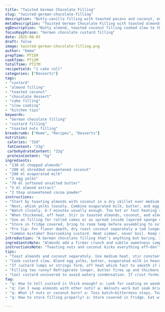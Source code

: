 ```yaml
---
title: "Twisted German Chocolate Filling"
slug: "twisted-german-chocolate-filling"
description: "Nutty-vanilla filling with toasted pecans and coconut, enriched by a slowed thickened egg-butter blend. Substitutes almonds for pecans. Uses evaporated milk instead of condensed, lighter but still creamy. Vanilla swapped with almond extract for unexpected warmth. Cooks just shy of curdling, watching texture and aroma, then folds in toasted nuts and coconut. Rolled into cakes or logs, cocoa dusted or layered with white chocolate glaze or berry jam. Layers of texture and mellow caramel sweetness balance the nutty crunch. A familiar base bumped with personal twists and tips for handling custard staging, nut toasting cautions, and decorating flourishes."
metaDescription: "Twisted German Chocolate Filling with toasted almonds, coconut, and slow-cooked custard thickened gently with butter and egg yolks, finished with cocoa dust or white chocolate glaze."
ogDescription: "Nutty almond, toasted coconut filling cooked slow to thick custard. Rolled cakes or logs dusted cocoa or white chocolate drizzle. Custard watch, texture key."
focusKeyphrase: "German chocolate custard filling"
date: 2025-08-03
draft: false
image: twisted-german-chocolate-filling.png
author: "Emma"
prepTime: PT15M
cookTime: PT12M
totalTime: PT27M
recipeYield: "1 cake roll"
categories: ["Desserts"]
tags:
- "custard"
- "almond filling"
- "toasted coconut"
- "chocolate dessert"
- "cake filling"
- "slow cooking"
- "kitchen tips"
keywords:
- "German chocolate filling"
- "custard filling"
- "toasted nuts filling"
breadcrumb: ["Home", "Recipes", "Desserts"]
nutrition: 
 calories: "310"
 fatContent: "23g"
 carbohydrateContent: "22g"
 proteinContent: "5g"
ingredients:
- "130 ml chopped almonds"
- "200 ml shredded unsweetened coconut"
- "200 ml evaporated milk"
- "3 egg yolks"
- "70 ml softened unsalted butter"
- "5 ml almond extract"
- "2 tbsp unsweetened cocoa powder"
instructions:
- "Start by toasting almonds with coconut in a dry skillet over medium heat. Listen for the first pop, smell nutty sweetness rising. Stir constantly to avoid dark spots. Should take about 4-5 minutes until gold-brown edges appear. Cool on a plate immediately or coconut will steam and clump."
- "Next, whisk yolks loosely. Combine evaporated milk, butter, and egg yolks in a heavy-bottomed pot. Cook over low heat, stirring constantly. Key is gentle heat — no rushing. Custard thickens when it coats the back of a wooden spoon and leaves a line after a finger swipe."
- "Watch closely, 6-7 minutes usually enough. Too hot or fast heating scrambles the eggs — signs are lumps or stringy texture. If that happens, remove from heat immediately, whisk vigorously to recover if slight, otherwise start over. No tall orders if you’re patient and attentive."
- "When thickened, off heat. Stir in toasted almonds, coconut, and almond extract. Mix until combined. Let cool to room temperature uncovered. A crust can form — stir gently to reincorporate before using."
- "Use as filling for rolled cakes or as spread inside layered sponge cake. For finishing, dust with cocoa. Alternative: a layer of raspberry jam beneath filling for tart contrast, then drizzle with melted white chocolate instead of plain cocoa."
- "Store in fridge covered, bring to room temp before assembling to soften butter and blend flavors."
- "Pro tip: For flavor depth, dry roast coconut separately a tad longer, near toasted brown but not burnt; adds smoky note. To save time, use pre-toasted almonds but not coconut — home toasting is crucial for balance."
- "Common mistake? Overcooking custard. Heat simmer, never boil. Keep stirring. Use heavy saucepan to distribute heat evenly and prevent hotspots."
introduction: "A German chocolate filling that’s anything but boring. I swapped pecans for almonds for firmer bite and a sweeter undertone. Coconut still the star, toasted just right so you get crunch but none of that dry powdery feel. Instead of thick canned milk, I went for evaporated milk — cuts some sugar, keeps silky. Egg yolks cook slowly with softened butter in a pot; no shortcuts or rushing. This custard is about patience, watch the texture change, use your finger swipe test. Add almond extract in place of vanilla for an unexpected flare, think marzipan whispering beneath. Forget overcooking or scrambling eggs — I’ve been burned. This is a tactile, aromatic dance at the stove with nutty scents rising and creamy thickening. I love rolling it into chocolate sponge or even a dense pound cake. Dust with cocoa for rustic finish or drizzle melted white chocolate and layer tart berry jam—a bold companion to the mellow custard. It’s kitchen science and flavor boldness in one."
ingredientsNote: "Almonds add a firmer crunch and subtle sweetness compared to pecans’ buttery softness. You can use walnuts but soak them briefly if bitter. Unsweetened shredded coconut is mandatory; sweetened will throw off sugar balance and moisture. Replace evaporated milk with regular milk plus a dollop of cream for richness, but custard will be thinner. Butter must be softened, not melted; helps smooth blending and prevents curdling when heating eggs. Almond extract is a twist, offers nutty aroma, but you can replace it with vanilla or even rum extract for boozy depth. Cocoa powder is for dusting or mixing into the garnish, not the filling itself — keeps filling smoother. Toast nuts and coconut separately if you want distinct crunches, but mixing in one pan saves time. Watch closely during toasting; burnt nuts taste acrid and ruin the delicate custard balance."
instructionsNote: "Toasting nuts and coconut kicks everything off—don’t walk away. Constant stirring and close eye essential to avoid bitter char. When roasting slows or nuts start popping slightly, aroma will change; that moment is your signal. For custard, hold heat low and steady. Egg yolks plus butter plus evaporated milk is a delicate mix; too hot and you get scrambled strings, too cool and it won’t thicken. Use wooden spoon, scrape the sides and bottom often or risk thin spots burning. The custard thickens when it coats the spoon back like a veil. The ‘finger swipe’ test is foolproof—run finger through the custard on the spoon; if it leaves a clear line, thick enough. Add nuts, coconut, and almond extract off heat, folding gently to keep texture intact. Cooling without covering prevents condensation from making the mixture watery. Before using, stir gently to reincorporate any skin or crust. Assemble while fillings are soft but not runny. For decorating, cocoa dusting gives a rustic finish but for more elegance, warm some white chocolate and drizzle on top. Add a smear of tart jam under filling for contrast—a trick I found amps the whole experience."
tips:
- "Toast almonds and coconut separately. Use medium heat, stir constantly to prevent bitter spots. Listen for first pops, smell nutty aroma—signals near done. Cool nuts right away to stop cooking steam. Don’t rush. Dry coconut longer for smoky touch but watch closely, burns quick."
- "Cook custard slow. Blend egg yolks, butter, evaporated milk in heavy pan. Heat low, stir all time. Heat gently then you see custard coat wooden spoon like a veil. Finger swipe test key—line clear means thick enough. Stop heat immediately before curdling. Patience needed here, can save batch."
- "If custard lumps or strings form, off heat whisk fast to smooth if early stage. Sometimes must restart to avoid scrambled eggs flavor. Butter must be softened not melted. Melted butter risks curdle. Add almond extract off heat for aroma without cook-off. Vanilla or rum extracts swap but flavor shifts."
- "Filling too runny? Refrigerate longer, butter firms up and thickens. Too thick? Warm gently, fold small milk splash. Toast nuts quicker? Oven 350°F five min, watch. Don’t mix nuts and coconut if want distinct crunch. Coconut burns faster, remove once lightly golden. Clumping means moisture—keep dry always."
- "Cool custard uncovered to avoid watery condensation. If crust forms, stir gently to reincorporate before use. Dust with cocoa powder or drizzle melted white chocolate for texture contrast. Add tart jam layer underneath filling for punch. Store in fridge covered but bring to room temp before assembling to soften butter flavors."
faq:
- "q: How to tell custard is thick enough? a: Look for coating on wooden spoon like veil. Finger swipe test—run finger through custard line stays clean. Too hot scrambles eggs, watch closely 6-7 min usual. Slow is key."
- "q: Can I swap almonds with other nuts? a: Walnuts work but soak briefly if bitter. Pecans softer, shifts texture. Toast separately for best crunch. Avoid sweetened coconut, makes filling too wet sweet. Different nuts change nutty notes but cook same way."
- "q: What if nuts or coconut burn? a: Toss batch—bitterness stays. Toast coconut lighter than nuts. Remove when golden, not brown. Clumping means moisture, dry nuts before toasting. Burnt nuts ruin custard balance no fix."
- "q: How to store filling properly? a: Store covered in fridge. Eat within few days. Let sit room temp before use; softens butter blend smooth. Can freeze but texture might change slightly. Always stir gently if crust forms before assembling."

---
```

